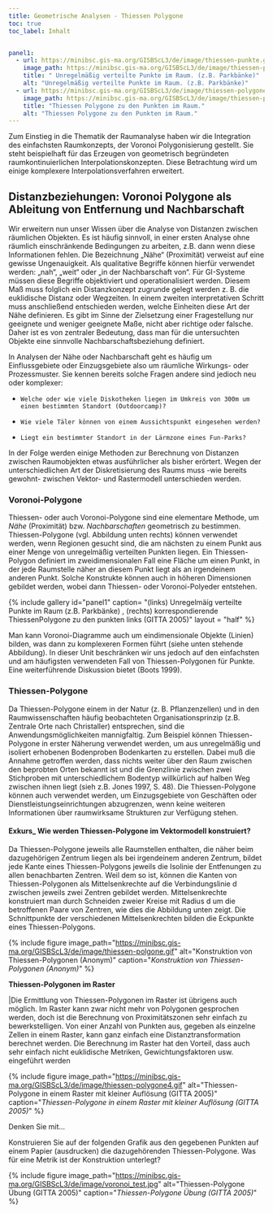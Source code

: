 ```yaml
---
title: Geometrische Analysen - Thiessen Polygone
toc: true
toc_label: Inhalt


panel1:  
  - url: https://minibsc.gis-ma.org/GISBScL3/de/image/thiessen-punkte.gif
    image_path: https://minibsc.gis-ma.org/GISBScL3/de/image/thiessen-punkte.gif
    title: " Unregelmäßig verteilte Punkte im Raum. (z.B. Parkbänke)"
    alt: "Unregelmäßig verteilte Punkte im Raum. (z.B. Parkbänke)"
  - url: https://minibsc.gis-ma.org/GISBScL3/de/image/thiessen-polygone2.gif
    image_path: https://minibsc.gis-ma.org/GISBScL3/de/image/thiessen-polygone2.gif
    title: "Thiessen Polygone zu den Punkten im Raum."
    alt: "Thiessen Polygone zu den Punkten im Raum."    
---
```



Zum Einstieg in die Thematik der Raumanalyse haben wir die Integration des einfachsten Raumkonzepts, der Voronoi Polygonisierung gestellt. Sie steht beispielhaft für das Erzeugen von geometrisch begründeten raumkontinuierlichen Interpolationskonzepten. Diese Betrachtung wird um einige komplexere Interpolationsverfahren erweitert.


## Distanzbeziehungen: Voronoi Polygone als Ableitung von Entfernung und Nachbarschaft	

Wir erweitern nun unser Wissen über die Analyse von Distanzen zwischen räumlichen Objekten. Es ist häufig sinnvoll, in einer ersten Analyse ohne räumlich einschränkende Bedingungen zu arbeiten, z.B. dann wenn diese Informationen fehlen. Die Bezeichnung „Nähe“ (Proximität) verweist auf eine gewisse Ungenauigkeit. Als qualitative Begriffe können hierfür verwendet werden: „nah“, „weit“ oder „in der Nachbarschaft von“. Für GI-Systeme müssen diese Begriffe objektiviert und operationalisiert werden. Diesem Maß muss folglich ein Distanzkonzept zugrunde gelegt werden z. B. die euklidische Distanz oder Wegzeiten. In einem zweiten interpretativen Schritt muss anschließend entschieden werden, welche Einheiten diese Art der Nähe definieren. Es gibt im Sinne der Zielsetzung einer Fragestellung nur geeignete und weniger geeignete Maße, nicht aber richtige oder falsche. Daher ist es von zentraler Bedeutung, dass man für die untersuchten Objekte eine sinnvolle Nachbarschaftsbeziehung definiert.

In Analysen der Nähe oder Nachbarschaft geht es häufig um Einflussgebiete oder Einzugsgebiete also um räumliche Wirkungs- oder Prozessmuster. Sie kennen bereits solche Fragen andere sind jedioch neu oder komplexer:

  *     Welche oder wie viele Diskotheken liegen im Umkreis von 300m um einen bestimmten Standort (Outdoorcamp)?
  *     Wie viele Täler können von einem Aussichtspunkt eingesehen werden?
  *     Liegt ein bestimmter Standort in der Lärmzone eines Fun-Parks?

In der Folge werden einige Methoden zur Berechnung von Distanzen zwischen Raumobjekten etwas ausführlicher als bisher erörtert. Wegen der unterschiedlichen Art der Diskretisierung des Raums muss -wie bereits gewohnt- zwischen Vektor- und Rastermodell unterschieden werden.

### Voronoi-Polygone 

Thiessen- oder auch Voronoi-Polygone sind eine elementare Methode, um *Nähe* (Proximität) bzw. *Nachbarschaften*  geometrisch zu bestimmen. Thiessen-Polygone (vgl. Abbildung unten rechts) können verwendet werden, wenn Regionen gesucht sind, die am nächsten zu einem Punkt aus einer Menge von unregelmäßig verteilten Punkten liegen. Ein Thiessen-Polygon definiert im zweidimensionalen Fall eine Fläche um einen Punkt, in der jede Raumstelle näher an diesem Punkt liegt als an irgendeinem anderen Punkt. Solche Konstrukte können auch in höheren Dimensionen gebildet werden, wobei dann Thiessen- oder Voronoi-Polyeder entstehen.

{% include gallery id="panel1"  caption= "(links) Unregelmäíg verteilte Punkte im Raum (z.B. Parkbänke) , (rechts) korrespondierende ThiessenPolygone zu den punkten links (GITTA 2005)" layout = "half"  %}


Man kann Voronoi-Diagramme auch um eindimensionale Objekte (Linien) bilden, was dann zu komplexeren Formen führt (siehe unten stehende Abbildung). In dieser Unit beschränken wir uns jedoch auf den einfachsten und am häufigsten verwendeten Fall von Thiessen-Polygonen für Punkte. Eine weiterführende Diskussion bietet (Boots 1999).

### Thiessen-Polygone 

Da Thiessen-Polygone einem in der Natur (z. B. Pflanzenzellen) und in den Raumwissenschaften häufig beobachteten Organisationsprinzip (z.B. Zentrale Orte nach Christaller) entsprechen, sind die Anwendungsmöglichkeiten mannigfaltig. Zum Beispiel können Thiessen-Polygone in erster Näherung verwendet werden, um aus unregelmäßig und isoliert erhobenen Bodenproben Bodenkarten zu erstellen. Dabei muß die Annahme getroffen werden, dass nichts weiter über den Raum zwischen den beprobten Orten bekannt ist und die Grenzlinie zwischen zwei Stichproben mit unterschiedlichem Bodentyp willkürlich auf halben Weg zwischen ihnen liegt (sieh z.B. Jones 1997, S. 48). Die Thiessen-Polygone können auch verwendet werden, um Einzugsgebiete von Geschäften oder Dienstleistungseinrichtungen abzugrenzen, wenn keine weiteren Informationen über raumwirksame Strukturen zur Verfügung stehen.

#### Exkurs_ Wie werden Thiessen-Polygone im Vektormodell konstruiert?
Da Thiessen-Polygone jeweils alle Raumstellen enthalten, die näher beim dazugehörigen Zentrum liegen als bei irgendeinem anderen Zentrum, bildet jede Kante eines Thiessen-Polygons jeweils die Isolinie der Entfenungen zu allen benachbarten Zentren. Weil dem so ist, können die Kanten von Thiessen-Polygonen als Mittelsenkrechte auf die Verbindungslinie d zwischen jeweils zwei Zentren gebildet werden. Mittelsenkrechte konstruiert man durch Schneiden zweier Kreise mit Radius d um die betroffenen Paare von Zentren, wie dies die Abbildung unten zeigt. Die Schnittpunkte der verschiedenen Mittelsenkrechten bilden die Eckpunkte eines Thiessen-Polygons.

{% include figure image_path="https://minibsc.gis-ma.org/GISBScL3/de/image/thiessen-polgone.gif" alt="Konstruktion von Thiessen-Polygonen (Anonym)" caption="*Konstruktion von Thiessen-Polygonen (Anonym)*" %}

	 
**Thiessen-Polygonen im Raster** 

|Die Ermittlung von Thiessen-Polygonen im Raster ist übrigens auch möglich. Im Raster kann zwar nicht mehr von Polygonen gesprochen werden, doch ist die Berechnung von Proximitätszonen sehr einfach zu bewerkstelligen. Von einer Anzahl von Punkten aus, gegeben als einzelne Zellen in einem Raster, kann ganz einfach eine Distanztransformation berechnet werden. Die Berechnung im Raster hat den Vorteil, dass auch sehr einfach nicht euklidische Metriken, Gewichtungsfaktoren usw. eingeführt werden

{% include figure image_path="https://minibsc.gis-ma.org/GISBScL3/de/image/thiessen-polygone4.gif" alt="Thiessen-Polygone in einem Raster mit kleiner Auflösung (GITTA 2005)" caption="*Thiessen-Polygone in einem Raster mit kleiner Auflösung (GITTA 2005)*" %}

Denken Sie mit...

Konstruieren Sie auf der folgenden Grafik aus den gegebenen Punkten auf einem Papier (ausdrucken) die dazugehörenden Thiessen-Polygone. Was für eine Metrik ist der Konstruktion unterlegt?

{% include figure image_path="https://minibsc.gis-ma.org/GISBScL3/de/image/voronoi_test.jpg" alt="Thiessen-Polygone Übung (GITTA 2005)" caption="*Thiessen-Polygone Übung (GITTA 2005)*" %}




